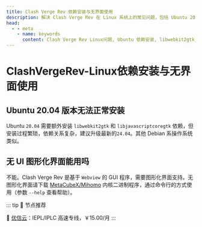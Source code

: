 ```yaml
---
title: Clash Verge Rev 依赖安装与无界面使用
description: 解决 Clash Verge Rev 在 Linux 系统上的常见问题，包括 Ubuntu 20.04/24.04 依赖安装指南、无图形界面环境下的替代方案，以及 Debian 系统的兼容性问题解决方法。
head:
  - - meta
    - name: keywords
      content: Clash Verge Rev Linux问题, Ubuntu 依赖安装, libwebkit2gtk, libjavascriptcoregtk, 无UI使用, Mihomo命令行, Linux代理设置, Debian系统兼容性
---
```

# ClashVergeRev-Linux依赖安装与无界面使用

## Ubuntu 20.04 版本无法正常安装

Ubuntu `20.04` 需要额外安装 `libwebkit2gtk` 和 `libjavascriptcoregtk` 依赖，但安装过程繁琐，依赖关系复杂，建议升级最新的`24.04`。其他 Debian 系操作系统类似。

## 无 UI 图形化界面能用吗

不能。Clash Verge Rev 是基于 `Webview` 的 GUI 程序，需要图形化界面支持。无图形化界面请下载 [MetaCubeX/Mihomo](https://github.com/MetaCubeX/mihomo/releases/latest) 内核二进制程序，通过命令行的方式使用（参数 `--help` 查看帮助）。

::: tip 🎉 节点推荐

🚀 [优信云](https://www.优信云.com/#/register?code=JRtE5uIV)：IEPL/IPLC 高速专线，￥15.00/月
:::
